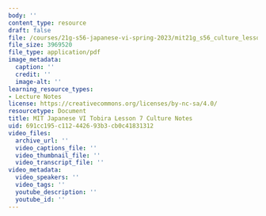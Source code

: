 ```yaml
---
body: ''
content_type: resource
draft: false
file: /courses/21g-s56-japanese-vi-spring-2023/mit21g_s56_culture_lesson07.pdf
file_size: 3969520
file_type: application/pdf
image_metadata:
  caption: ''
  credit: ''
  image-alt: ''
learning_resource_types:
- Lecture Notes
license: https://creativecommons.org/licenses/by-nc-sa/4.0/
resourcetype: Document
title: MIT Japanese VI Tobira Lesson 7 Culture Notes
uid: 691cc195-c112-4426-93b3-cb0c41831312
video_files:
  archive_url: ''
  video_captions_file: ''
  video_thumbnail_file: ''
  video_transcript_file: ''
video_metadata:
  video_speakers: ''
  video_tags: ''
  youtube_description: ''
  youtube_id: ''
---
```

